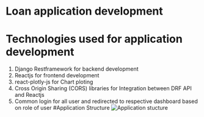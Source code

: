 # Loan application development

# Technologies used for application development
1) Django Restframework for backend development
2) Reactjs for frontend development
3) react-plotly-js for Chart ploting
4) Cross Origin Sharing (CORS) libraries for Integration between DRF API and Reactjs
5) Common login for all user and redirected to respective dashboard based on role of user
#Application Structure
![Application stucture](https://github.com/Amol892/Startup_business_loan_app/assets/114909137/530c4732-3491-41d7-a8e0-66bcef4e0bb1)
